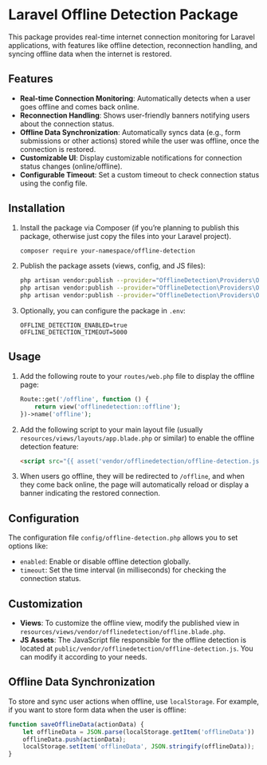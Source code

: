 # Laravel Offline Detection Package

This package provides real-time internet connection monitoring for Laravel applications, with features like offline detection, reconnection handling, and syncing offline data when the internet is restored.

## Features

- **Real-time Connection Monitoring**: Automatically detects when a user goes offline and comes back online.
- **Reconnection Handling**: Shows user-friendly banners notifying users about the connection status.
- **Offline Data Synchronization**: Automatically syncs data (e.g., form submissions or other actions) stored while the user was offline, once the connection is restored.
- **Customizable UI**: Display customizable notifications for connection status changes (online/offline).
- **Configurable Timeout**: Set a custom timeout to check connection status using the config file.

## Installation

1. Install the package via Composer (if you’re planning to publish this package, otherwise just copy the files into your Laravel project).

    ```bash
    composer require your-namespace/offline-detection
    ```

2. Publish the package assets (views, config, and JS files):

    ```bash
    php artisan vendor:publish --provider="OfflineDetection\Providers\OfflineDetectionServiceProvider" --tag="config"
    php artisan vendor:publish --provider="OfflineDetection\Providers\OfflineDetectionServiceProvider" --tag="views"
    php artisan vendor:publish --provider="OfflineDetection\Providers\OfflineDetectionServiceProvider" --tag="assets"
    ```

3. Optionally, you can configure the package in `.env`:

    ```env
    OFFLINE_DETECTION_ENABLED=true
    OFFLINE_DETECTION_TIMEOUT=5000
    ```

## Usage

1. Add the following route to your `routes/web.php` file to display the offline page:

    ```php
    Route::get('/offline', function () {
        return view('offlinedetection::offline');
    })->name('offline');
    ```

2. Add the following script to your main layout file (usually `resources/views/layouts/app.blade.php` or similar) to enable the offline detection feature:

    ```html
    <script src="{{ asset('vendor/offlinedetection/offline-detection.js') }}"></script>
    ```

3. When users go offline, they will be redirected to `/offline`, and when they come back online, the page will automatically reload or display a banner indicating the restored connection.

## Configuration

The configuration file `config/offline-detection.php` allows you to set options like:

- `enabled`: Enable or disable offline detection globally.
- `timeout`: Set the time interval (in milliseconds) for checking the connection status.

## Customization

- **Views**: To customize the offline view, modify the published view in `resources/views/vendor/offlinedetection/offline.blade.php`.
- **JS Assets**: The JavaScript file responsible for the offline detection is located at `public/vendor/offlinedetection/offline-detection.js`. You can modify it according to your needs.

## Offline Data Synchronization

To store and sync user actions when offline, use `localStorage`. For example, if you want to store form data when the user is offline:

```js
function saveOfflineData(actionData) {
    let offlineData = JSON.parse(localStorage.getItem('offlineData')) || [];
    offlineData.push(actionData);
    localStorage.setItem('offlineData', JSON.stringify(offlineData));
}

